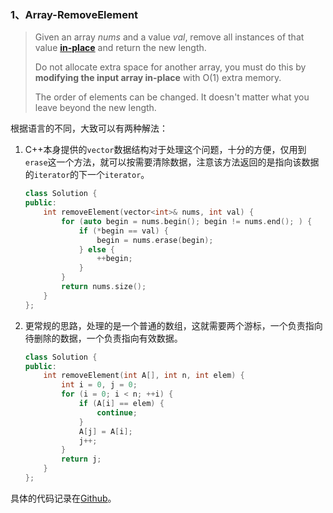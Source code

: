 ### 1、Array-RemoveElement

> Given an array *nums* and a value *val*, remove all instances of that value [**in-place**](https://en.wikipedia.org/wiki/In-place_algorithm) and return the new length.
>
> Do not allocate extra space for another array, you must do this by **modifying the input array in-place** with O(1) extra memory.
>
> The order of elements can be changed. It doesn't matter what you leave beyond the new length.

根据语言的不同，大致可以有两种解法：

1. C++本身提供的`vector`数据结构对于处理这个问题，十分的方便，仅用到`erase`这一个方法，就可以按需要清除数据，注意该方法返回的是指向该数据的`iterator`的下一个`iterator`。

   ```c++
   class Solution {
   public:
       int removeElement(vector<int>& nums, int val) {
           for (auto begin = nums.begin(); begin != nums.end(); ) {
               if (*begin == val) {
                   begin = nums.erase(begin);
               } else {
                   ++begin;
               }
           }
           return nums.size();
       }
   };
   ```

2. 更常规的思路，处理的是一个普通的数组，这就需要两个游标，一个负责指向待删除的数据，一个负责指向有效数据。

   ```c++
   class Solution {
   public:
       int removeElement(int A[], int n, int elem) {
           int i = 0, j = 0;
           for (i = 0; i < n; ++i) {
               if (A[i] == elem) {
                   continue;
               }
               A[j] = A[i];
               j++;
           }
           return j;
       }
   };
   ```

具体的代码记录在[Github](https://github.com/plantree/LeetCode/blob/master/Array/RemoveElement.cc)。